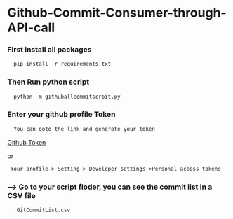 # Github-Commit-Consumer-through-API-call

### First install all packages

  ```html
    pip install -r requirements.txt
  ```
### Then Run python script

  ```html
    python -m githuballcommitscrpit.py
  ```
### Enter your github profile Token
```html
  You can goto the link and generate your token
```
<a href="https://github.com/settings/tokens">Github Token</a>
  
   or
   ```html
    Your profile-> Setting-> Developer settings->Personal access tokens
   ```

### --> Go to your script floder, you can see the commit list in a CSV file
  ```html
     GitCommitList.csv 
  ```


